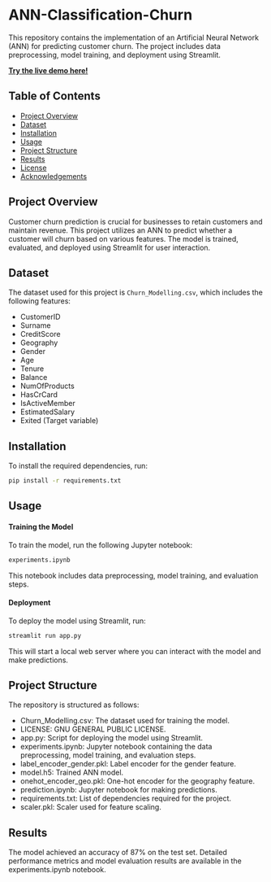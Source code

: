 # ANN-Classification-Churn

This repository contains the implementation of an Artificial Neural Network (ANN) for predicting customer churn. The project includes data preprocessing, model training, and deployment using Streamlit.

**[Try the live demo here!](https://ann-classification-churn-cgemagzs6cxooufbazqcuf.streamlit.app/)**

## Table of Contents

- [Project Overview](#project-overview)
- [Dataset](#dataset)
- [Installation](#installation)
- [Usage](#usage)
- [Project Structure](#project-structure)
- [Results](#results)
- [License](#license)
- [Acknowledgements](#acknowledgements)

## Project Overview

Customer churn prediction is crucial for businesses to retain customers and maintain revenue. This project utilizes an ANN to predict whether a customer will churn based on various features. The model is trained, evaluated, and deployed using Streamlit for user interaction.

## Dataset

The dataset used for this project is `Churn_Modelling.csv`, which includes the following features:

- CustomerID
- Surname
- CreditScore
- Geography
- Gender
- Age
- Tenure
- Balance
- NumOfProducts
- HasCrCard
- IsActiveMember
- EstimatedSalary
- Exited (Target variable)

## Installation

To install the required dependencies, run:

```bash
pip install -r requirements.txt
```

## Usage
#### Training the Model
To train the model, run the following Jupyter notebook:

```bash
experiments.ipynb
```
This notebook includes data preprocessing, model training, and evaluation steps.

#### Deployment
To deploy the model using Streamlit, run:
```bash
streamlit run app.py
```
This will start a local web server where you can interact with the model and make predictions.

## Project Structure
The repository is structured as follows:

- Churn_Modelling.csv: The dataset used for training the model.
- LICENSE: GNU GENERAL PUBLIC LICENSE.
- app.py: Script for deploying the model using Streamlit.
- experiments.ipynb: Jupyter notebook containing the data preprocessing, model training, and evaluation steps.
- label_encoder_gender.pkl: Label encoder for the gender feature.
- model.h5: Trained ANN model.
- onehot_encoder_geo.pkl: One-hot encoder for the geography feature.
- prediction.ipynb: Jupyter notebook for making predictions.
- requirements.txt: List of dependencies required for the project.
- scaler.pkl: Scaler used for feature scaling.
## Results
The model achieved an accuracy of 87% on the test set. Detailed performance metrics and model evaluation results are available in the experiments.ipynb notebook.
